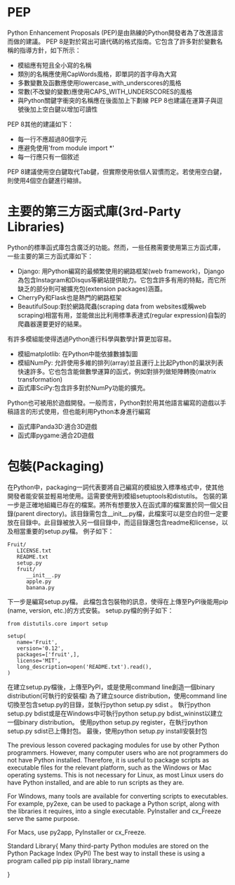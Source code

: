 # PEP

 Python Enhancement Proposals (PEP)是由熟練的Python開發者為了改進語言而做的建議。
 PEP 8是對於寫出可讀代碼的格式指南。它包含了許多對於變數名稱的指導方針，如下所示：
 * 模組應有短且全小寫的名稱
 * 類別的名稱應使用CapWords風格，即單詞的首字母為大寫
 * 多數變數及函數應使用lowercase_with_underscores的風格
 * 常數(不改變的變數)應使用CAPS_WITH_UNDERSCORES的風格
 * 與Python關鍵字衝突的名稱應在後面加上下劃線
 PEP 8也建議在運算子與逗號後加上空白鍵以增加可讀性

 PEP 8其他的建議如下：
 * 每一行不應超過80個字元
 * 應避免使用'from module import *'
 * 每一行應只有一個敘述
 
 PEP 8建議使用空白鍵取代Tab鍵，但實際使用依個人習慣而定。若使用空白鍵，則使用4個空白鍵進行縮排。

# 主要的第三方函式庫(3rd-Party Libraries)

 Python的標準函式庫包含廣泛的功能。然而，一些任務需要使用第三方函式庫，一些主要的第三方函式庫如下：
 * Django: 用Python編寫的最頻繁使用的網路框架(web framework)，Django為包含Instagram和Disqus等網站提供助力。它包含許多有用的特點，而它所缺乏的部分則可被擴充包(extension packages)涵蓋。
 * CherryPy和Flask也是熱門的網路框架
 * BeautifulSoup:對於網路爬蟲(scraping data from websites或稱web scraping)相當有用，並能做出比利用標準表達式(regular expression)自製的爬蟲器還要更好的結果。

 有許多模組能使得透過Python進行科學與數學計算更加容易。
 * 模組matplotlib: 在Python中能依據數據製圖
 * 模組NumPy: 允許使用多維的排列(array)並且運行上比起Python的巢狀列表快速許多。它也包含能做數學運算的函式，例如對排列做矩陣轉換(matrix transformation)
 * 函式庫SciPy:包含許多對於NumPy功能的擴充。
 
 Python也可被用於遊戲開發。一般而言，Python對於用其他語言編寫的遊戲以手稿語言的形式使用，但也能利用Python本身進行編寫
 * 函式庫Panda3D:適合3D遊戲
 * 函式庫pygame:適合2D遊戲

# 包裝(Packaging)

 在Python中，packaging一詞代表要將自己編寫的模組放入標準格式中，使其他開發者能安裝並輕易地使用。這需要使用到模組setuptools和distutils。
 包裝的第一步是正確地組織已存在的檔案。將所有想要放入在函式庫的檔案置於同一個父目錄(parent directory)。該目錄需包含__init__.py檔，此檔案可以是空白的但一定要放在目錄中。此目錄被放入另一個目錄中，而這目錄還包含readme和license，以及相當重要的setup.py檔。
 例子如下：

    Fruit/
       LICENSE.txt
       README.txt
       setup.py
       fruit/
          __init__.py
          apple.py
          banana.py

 下一步是編寫setup.py檔。
 此檔包含包裝物的訊息，使得在上傳至PyPI後能用pip (name, version, etc.)的方式安裝。
 setup.py檔的例子如下：

    from distutils.core import setup

    setup(
       name='Fruit', 
       version='0.12',
       packages=['fruit',],
       license='MIT', 
       long_description=open('README.txt').read(),
    )

 在建立setup.py檔後，上傳至PyPI，或是使用command line創造一個binary distribution(可執行的安裝檔)
 為了建立source distribution，使用command line切換至包含setup.py的目錄，並執行python setup.py sdist 。
 執行python setup.py bdist或是在Windows中可執行python setup.py bdist_wininst以建立一個binary distribution。
 使用python setup.py register，在執行python setup.py sdist已上傳封包。
 最後，使用python setup.py install安裝封包
 

The previous lesson covered packaging modules for use by other Python programmers. However, many computer users who are not programmers do not have Python installed. Therefore, it is useful to package scripts as executable files for the relevant platform, such as the Windows or Mac operating systems. This is not necessary for Linux, as most Linux users do have Python installed, and are able to run scripts as they are. 

For Windows, many tools are available for converting scripts to executables. For example, py2exe, can be used to package a Python script, along with the libraries it requires, into a single executable.
PyInstaller and cx_Freeze serve the same purpose.

For Macs, use py2app, PyInstaller or cx_Freeze.

Standard Library{
Many third-party Python modules are stored on the Python Package Index (PyPI)
The best way to install these is using a program called pip
pip install library_name

}
